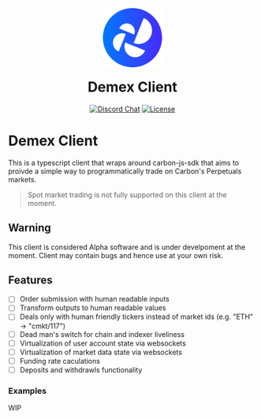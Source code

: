 <div align="center">
  <img height="120x" src="https://raw.githubusercontent.com/Switcheo/token-icons/main/demex/demex_color.png" />

  <h1 style="margin-top:20px;">Demex Client</h1>

  <p>
    <a href="https://discord.com/channels/738816874720133172/763588653116555294"><img alt="Discord Chat" src="https://img.shields.io/discord/738816874720133172?color=3e35ff" /></a>
    <a href="https://opensource.org/licenses/Apache-2.0"><img alt="License" src="https://img.shields.io/badge/License-Apache_2.0-3e35ff" /></a>
  </p>
</div>

# Demex Client

This is a typescript client that wraps around carbon-js-sdk that aims to proivde a simple way to programmatically trade on Carbon's Perpetuals markets.

> Spot market trading is not fully supported on this client at the moment.

## Warning

This client is considered Alpha software and is under develpoment at the moment. Client may contain bugs and hence use at your own risk.

## Features

- [ ] Order submission with human readable inputs
- [ ] Transform outputs to human readable values
- [ ] Deals only with human friendly tickers instead of market ids (e.g. "ETH" -> "cmkt/117")
- [ ] Dead man's switch for chain and indexer liveliness
- [ ] Virtualization of user account state via websockets
- [ ] Virtualization of market data state via websockets
- [ ] Funding rate caculations
- [ ] Deposits and withdrawls functionality

### Examples

WIP
